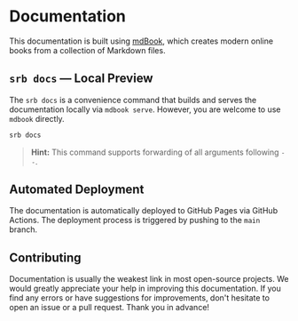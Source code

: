 # Documentation

This documentation is built using [mdBook](https://rust-lang.github.io/mdBook), which creates modern online books from a collection of Markdown files.

## `srb docs` — Local Preview

The `srb docs` is a convenience command that builds and serves the documentation locally via `mdbook serve`. However, you are welcome to use `mdbook` directly.

```bash
srb docs
```

> **Hint:** This command supports forwarding of all arguments following `--`.

## Automated Deployment

The documentation is automatically deployed to GitHub Pages via GitHub Actions. The deployment process is triggered by pushing to the `main` branch.

## Contributing

Documentation is usually the weakest link in most open-source projects. We would greatly appreciate your help in improving this documentation. If you find any errors or have suggestions for improvements, don't hesitate to open an issue or a pull request. Thank you in advance!
